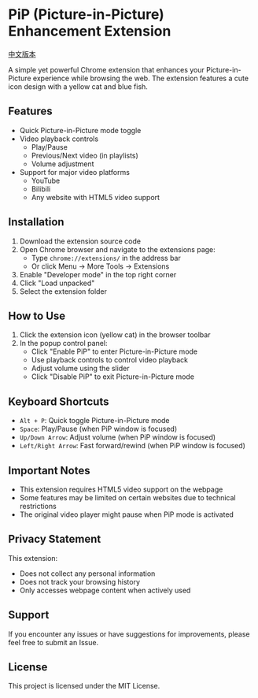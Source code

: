 # PiP (Picture-in-Picture) Enhancement Extension

[中文版本](README.md)

A simple yet powerful Chrome extension that enhances your Picture-in-Picture experience while browsing the web. The extension features a cute icon design with a yellow cat and blue fish.

## Features

- Quick Picture-in-Picture mode toggle
- Video playback controls
  - Play/Pause
  - Previous/Next video (in playlists)
  - Volume adjustment
- Support for major video platforms
  - YouTube
  - Bilibili
  - Any website with HTML5 video support

## Installation

1. Download the extension source code
2. Open Chrome browser and navigate to the extensions page:
   - Type `chrome://extensions/` in the address bar
   - Or click Menu -> More Tools -> Extensions
3. Enable "Developer mode" in the top right corner
4. Click "Load unpacked"
5. Select the extension folder

## How to Use

1. Click the extension icon (yellow cat) in the browser toolbar
2. In the popup control panel:
   - Click "Enable PiP" to enter Picture-in-Picture mode
   - Use playback controls to control video playback
   - Adjust volume using the slider
   - Click "Disable PiP" to exit Picture-in-Picture mode

## Keyboard Shortcuts

- `Alt + P`: Quick toggle Picture-in-Picture mode
- `Space`: Play/Pause (when PiP window is focused)
- `Up/Down Arrow`: Adjust volume (when PiP window is focused)
- `Left/Right Arrow`: Fast forward/rewind (when PiP window is focused)

## Important Notes

- This extension requires HTML5 video support on the webpage
- Some features may be limited on certain websites due to technical restrictions
- The original video player might pause when PiP mode is activated

## Privacy Statement

This extension:
- Does not collect any personal information
- Does not track your browsing history
- Only accesses webpage content when actively used

## Support

If you encounter any issues or have suggestions for improvements, please feel free to submit an Issue.

## License

This project is licensed under the MIT License.